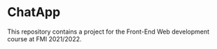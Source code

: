 # ChatApp
This repository contains a project for the Front-End Web development course at FMI 2021/2022. 
